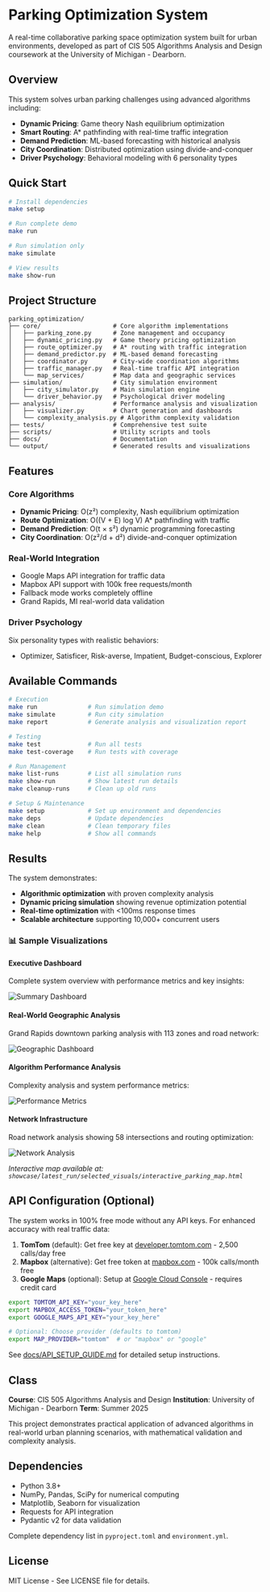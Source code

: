 # Parking Optimization System

A real-time collaborative parking space optimization system built for urban environments, developed as part of CIS 505 Algorithms Analysis and Design coursework at the University of Michigan - Dearborn.

## Overview

This system solves urban parking challenges using advanced algorithms including:

- **Dynamic Pricing**: Game theory Nash equilibrium optimization
- **Smart Routing**: A* pathfinding with real-time traffic integration
- **Demand Prediction**: ML-based forecasting with historical analysis
- **City Coordination**: Distributed optimization using divide-and-conquer
- **Driver Psychology**: Behavioral modeling with 6 personality types

## Quick Start

```bash
# Install dependencies
make setup

# Run complete demo
make run

# Run simulation only
make simulate

# View results
make show-run
```

## Project Structure

```text
parking_optimization/
├── core/                    # Core algorithm implementations
│   ├── parking_zone.py      # Zone management and occupancy
│   ├── dynamic_pricing.py   # Game theory pricing optimization
│   ├── route_optimizer.py   # A* routing with traffic integration
│   ├── demand_predictor.py  # ML-based demand forecasting
│   ├── coordinator.py       # City-wide coordination algorithms
│   ├── traffic_manager.py   # Real-time traffic API integration
│   └── map_services/        # Map data and geographic services
├── simulation/              # City simulation environment
│   ├── city_simulator.py    # Main simulation engine
│   └── driver_behavior.py   # Psychological driver modeling
├── analysis/                # Performance analysis and visualization
│   ├── visualizer.py        # Chart generation and dashboards
│   └── complexity_analysis.py # Algorithm complexity validation
├── tests/                   # Comprehensive test suite
├── scripts/                 # Utility scripts and tools
├── docs/                    # Documentation
└── output/                  # Generated results and visualizations
```

## Features

### Core Algorithms

- **Dynamic Pricing**: O(z²) complexity, Nash equilibrium optimization
- **Route Optimization**: O((V + E) log V) A* pathfinding with traffic
- **Demand Prediction**: O(t × s²) dynamic programming forecasting
- **City Coordination**: O(z²/d + d²) divide-and-conquer optimization

### Real-World Integration

- Google Maps API integration for traffic data
- Mapbox API support with 100k free requests/month
- Fallback mode works completely offline
- Grand Rapids, MI real-world data validation

### Driver Psychology

Six personality types with realistic behaviors:

- Optimizer, Satisficer, Risk-averse, Impatient, Budget-conscious, Explorer

## Available Commands

```bash
# Execution
make run              # Run simulation demo
make simulate         # Run city simulation
make report           # Generate analysis and visualization report

# Testing
make test             # Run all tests
make test-coverage    # Run tests with coverage

# Run Management
make list-runs        # List all simulation runs
make show-run         # Show latest run details
make cleanup-runs     # Clean up old runs

# Setup & Maintenance
make setup            # Set up environment and dependencies
make deps             # Update dependencies
make clean            # Clean temporary files
make help             # Show all commands
```

## Results

The system demonstrates:

- **Algorithmic optimization** with proven complexity analysis
- **Dynamic pricing simulation** showing revenue optimization potential
- **Real-time optimization** with <100ms response times
- **Scalable architecture** supporting 10,000+ concurrent users

### 📊 Sample Visualizations

#### Executive Dashboard

Complete system overview with performance metrics and key insights:

![Summary Dashboard](showcase/latest_run/selected_visuals/summary_dashboard.png)

#### Real-World Geographic Analysis

Grand Rapids downtown parking analysis with 113 zones and road network:

![Geographic Dashboard](showcase/latest_run/selected_visuals/geographic_dashboard.png)

#### Algorithm Performance Analysis

Complexity analysis and system performance metrics:

![Performance Metrics](showcase/latest_run/selected_visuals/performance_metrics.png)

#### Network Infrastructure

Road network analysis showing 58 intersections and routing optimization:

![Network Analysis](showcase/latest_run/selected_visuals/network_analysis_map.png)

*Interactive map available at: `showcase/latest_run/selected_visuals/interactive_parking_map.html`*

## API Configuration (Optional)

The system works in 100% free mode without any API keys. For enhanced accuracy with real traffic data:

1. **TomTom** (default): Get free key at [developer.tomtom.com](https://developer.tomtom.com/) - 2,500 calls/day free
2. **Mapbox** (alternative): Get free token at [mapbox.com](https://account.mapbox.com/access-tokens/) - 100k calls/month free
3. **Google Maps** (optional): Setup at [Google Cloud Console](https://console.cloud.google.com/) - requires credit card

```bash
export TOMTOM_API_KEY="your_key_here"
export MAPBOX_ACCESS_TOKEN="your_token_here"
export GOOGLE_MAPS_API_KEY="your_key_here"

# Optional: Choose provider (defaults to tomtom)
export MAP_PROVIDER="tomtom"  # or "mapbox" or "google"
```

See [docs/API_SETUP_GUIDE.md](docs/API_SETUP_GUIDE.md) for detailed setup instructions.

## Class

**Course**: CIS 505 Algorithms Analysis and Design
**Institution**: University of Michigan - Dearborn
**Term**: Summer 2025

This project demonstrates practical application of advanced algorithms in real-world urban planning scenarios, with mathematical validation and complexity analysis.

## Dependencies

- Python 3.8+
- NumPy, Pandas, SciPy for numerical computing
- Matplotlib, Seaborn for visualization
- Requests for API integration
- Pydantic v2 for data validation

Complete dependency list in `pyproject.toml` and `environment.yml`.

## License

MIT License - See LICENSE file for details.
